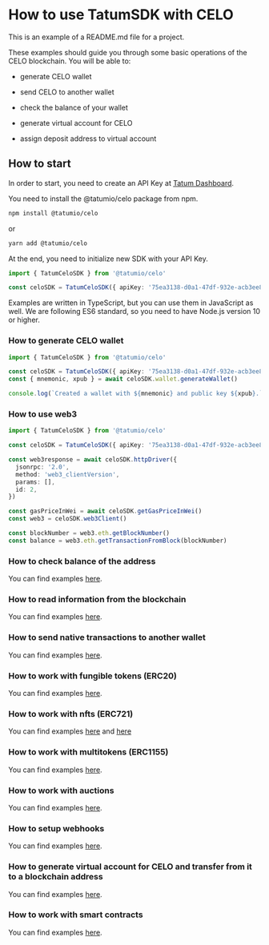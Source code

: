 # How to use TatumSDK with CELO

This is an example of a README.md file for a project.

These examples should guide you through some basic operations of the CELO blockchain. You will be able to:

- generate CELO wallet
- send CELO to another wallet
- check the balance of your wallet

- generate virtual account for CELO
- assign deposit address to virtual account

## How to start

In order to start, you need to create an API Key at [Tatum Dashboard](https://dashboard.tatum.io).

You need to install the @tatumio/celo package from npm.

```bash
npm install @tatumio/celo
```

or

```bash
yarn add @tatumio/celo
```

At the end, you need to initialize new SDK with your API Key.

```typescript
import { TatumCeloSDK } from '@tatumio/celo'

const celoSDK = TatumCeloSDK({ apiKey: '75ea3138-d0a1-47df-932e-acb3ee807dab' })
```

Examples are written in TypeScript, but you can use them in JavaScript as well. We are following ES6 standard, so you
need to have Node.js version 10 or higher.

### How to generate CELO wallet

```typescript
import { TatumCeloSDK } from '@tatumio/celo'

const celoSDK = TatumCeloSDK({ apiKey: '75ea3138-d0a1-47df-932e-acb3ee807dab' })
const { mnemonic, xpub } = await celoSDK.wallet.generateWallet()

console.log(`Created a wallet with ${mnemonic} and public key ${xpub}.`)
```

### How to use web3

```typescript
import { TatumCeloSDK } from '@tatumio/celo'

const celoSDK = TatumCeloSDK({ apiKey: '75ea3138-d0a1-47df-932e-acb3ee807dab' })

const web3response = await celoSDK.httpDriver({
  jsonrpc: '2.0',
  method: 'web3_clientVersion',
  params: [],
  id: 2,
})

const gasPriceInWei = await celoSDK.getGasPriceInWei()
const web3 = celoSDK.web3Client()

const blockNumber = web3.eth.getBlockNumber()
const balance = web3.eth.getTransactionFromBlock(blockNumber)
```

### How to check balance of the address

You can find examples [here](./src/app/celo.balance.example.ts).

### How to read information from the blockchain

You can find examples [here](./src/app/celo.blockchain.example.ts).

### How to send native transactions to another wallet

You can find examples [here](./src/app/celo.tx.example.ts).

### How to work with fungible tokens (ERC20)

You can find examples [here](./src/app/celo.erc20.example.ts).

### How to work with nfts (ERC721)

You can find examples [here](./src/app/celo.nft.example.ts) and [here](./src/app/celo.nft.express.mint.example.ts)

### How to work with multitokens (ERC1155)

You can find examples [here](./src/app/celo.multitoken.example.ts).

### How to work with auctions

You can find examples [here](./src/app/celo.auction.example.ts).

### How to setup webhooks

You can find examples [here](./src/app/celo.subscriptions.example.ts).

### How to generate virtual account for CELO and transfer from it to a blockchain address

You can find examples [here](./src/app/celo.virtualAccount.example.ts).

### How to work with smart contracts

You can find examples [here](./src/app/celo.smartContract.example.ts).
